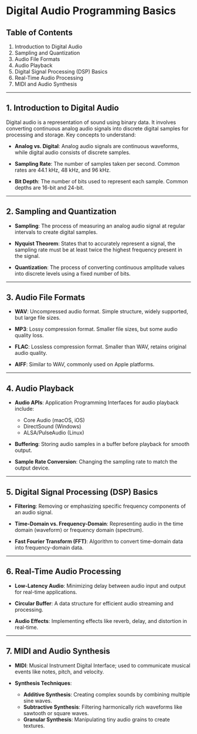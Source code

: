 # Digital Audio Programming Basics

## Table of Contents

1. Introduction to Digital Audio
2. Sampling and Quantization
3. Audio File Formats
4. Audio Playback
5. Digital Signal Processing (DSP) Basics
6. Real-Time Audio Processing
7. MIDI and Audio Synthesis

---
## 1. Introduction to Digital Audio

Digital audio is a representation of sound using binary data. It involves converting continuous analog audio signals into discrete digital samples for processing and storage. Key concepts to understand:

- **Analog vs. Digital**: Analog audio signals are continuous waveforms, while digital audio consists of discrete samples.
    
- **Sampling Rate**: The number of samples taken per second. Common rates are 44.1 kHz, 48 kHz, and 96 kHz.
    
- **Bit Depth**: The number of bits used to represent each sample. Common depths are 16-bit and 24-bit.
    

---
## 2. Sampling and Quantization

- **Sampling**: The process of measuring an analog audio signal at regular intervals to create digital samples.
    
- **Nyquist Theorem**: States that to accurately represent a signal, the sampling rate must be at least twice the highest frequency present in the signal.
    
- **Quantization**: The process of converting continuous amplitude values into discrete levels using a fixed number of bits.
    

---
## 3. Audio File Formats

- **WAV**: Uncompressed audio format. Simple structure, widely supported, but large file sizes.
    
- **MP3**: Lossy compression format. Smaller file sizes, but some audio quality loss.
    
- **FLAC**: Lossless compression format. Smaller than WAV, retains original audio quality.
    
- **AIFF**: Similar to WAV, commonly used on Apple platforms.
    

---
## 4. Audio Playback

- **Audio APIs**: Application Programming Interfaces for audio playback include:
    
    - Core Audio (macOS, iOS)
    - DirectSound (Windows)
    - ALSA/PulseAudio (Linux)
- **Buffering**: Storing audio samples in a buffer before playback for smooth output.
    
- **Sample Rate Conversion**: Changing the sampling rate to match the output device.
    

---
## 5. Digital Signal Processing (DSP) Basics

- **Filtering**: Removing or emphasizing specific frequency components of an audio signal.
    
- **Time-Domain vs. Frequency-Domain**: Representing audio in the time domain (waveform) or frequency domain (spectrum).
    
- **Fast Fourier Transform (FFT)**: Algorithm to convert time-domain data into frequency-domain data.
    

---
## 6. Real-Time Audio Processing

- **Low-Latency Audio**: Minimizing delay between audio input and output for real-time applications.
    
- **Circular Buffer**: A data structure for efficient audio streaming and processing.
    
- **Audio Effects**: Implementing effects like reverb, delay, and distortion in real-time.
    

---
## 7. MIDI and Audio Synthesis

- **MIDI**: Musical Instrument Digital Interface; used to communicate musical events like notes, pitch, and velocity.
    
- **Synthesis Techniques**:
    
    - **Additive Synthesis**: Creating complex sounds by combining multiple sine waves.
    - **Subtractive Synthesis**: Filtering harmonically rich waveforms like sawtooth or square waves.
    - **Granular Synthesis**: Manipulating tiny audio grains to create textures.
